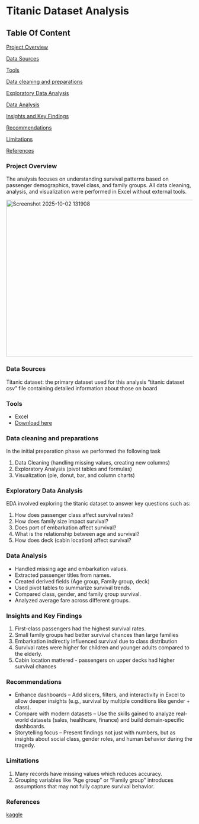 # Titanic Dataset Analysis 

## Table Of Content

[Project Overview](#project-overview)

[Data Sources](#data-sources)

[Tools](#tools)

[Data cleaning and preparations](#data-cleaning-and-preparations)

[Exploratory Data Analysis](#exploratory-data-analysis)

[Data Analysis](#data-analysis)

[Insights and Key Findings](#insights-and-key-findings)

[Recommendations](#recommendations)

[Limitations](#limitations)

[References](#references)

### Project Overview
The analysis focuses on understanding survival patterns based on passenger demographics, travel class, and family groups.
All data cleaning, analysis, and visualization were performed in Excel without external tools.

<img width="885" height="422" alt="Screenshot 2025-10-02 131908" src="https://github.com/user-attachments/assets/90d24d95-d810-4a40-87e1-d312e471dc49" />

### Data Sources
Titanic dataset: the primary dataset used for this analysis “titanic dataset csv” file containing detailed information about those on board 

### Tools
- Excel
 - [Download here](https://www.kaggle.com/datasets/brendan45774/test-file)
 
 ### Data cleaning and preparations
   In the initial preparation phase we performed the following task
 1.  Data Cleaning (handling missing values, creating new columns)
 2.  Exploratory Analysis (pivot tables and formulas)
 3.  Visualization (pie, donut, bar, and column charts)

### Exploratory Data Analysis
EDA involved exploring the titanic dataset to answer key questions such as:
1.	How does passenger class affect survival rates?
2.	How does family size impact survival?
3.	Does port of embarkation affect survival?
4.	What is the relationship between age and survival?
5.	How does deck (cabin location) affect survival?
   
### Data Analysis 
-	Handled missing age and embarkation values.
-	Extracted passenger titles from names.
-	Created derived fields (Age group, Family group, deck)
-	Used pivot tables to summarize survival trends.
-	Compared class, gender, and family group survival.
-	Analyzed average fare across different groups.
  
 ### Insights and Key Findings
1.	First-class passengers had the highest survival rates.
2.	Small family groups had better survival chances than large families
3.	Embarkation indirectly influenced survival due to class distribution
4.	Survival rates were higher for children and younger adults compared to the elderly.
5.	Cabin location mattered - passengers on upper decks had higher survival chances
   
### Recommendations
-	Enhance dashboards – Add slicers, filters, and interactivity in Excel to allow deeper insights (e.g., survival by multiple conditions like gender + class).
-	Compare with modern datasets – Use the skills gained to analyze real-world datasets (sales, healthcare, finance) and build domain-specific dashboards.
-	Storytelling focus – Present findings not just with numbers, but as insights about social class, gender roles, and human behavior during the tragedy.

### Limitations
1.	Many records have missing values which reduces accuracy.
2.	Grouping variables like “Age group” or “Family group” introduces assumptions that may not fully capture survival behavior.

### References
[kaggle]( https://www.kaggle.com/datasets/brendan45774/test-file)




 
 
